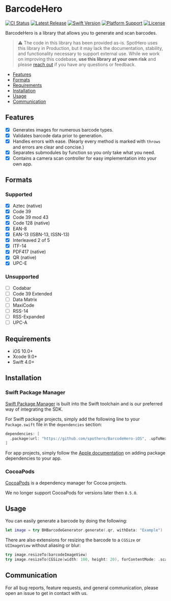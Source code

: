 # BarcodeHero

[![CI Status](https://github.com/spothero/BarcodeHero-iOS/workflows/CI/badge.svg)](https://github.com/spothero/BarcodeHero-iOS/actions?query=workflow%3A%22CI%22)
[![Latest Release](https://img.shields.io/github/v/tag/spothero/BarcodeHero-iOS?color=blue&label=latest)](https://github.com/spothero/BarcodeHero-iOS/releases)
[![Swift Version](https://img.shields.io/static/v1?label=swift&message=5.2&color=red&logo=swift&logoColor=white)](https://developer.apple.com/swift)
[![Platform Support](https://img.shields.io/static/v1?label=platforms&message=iOS%20|%20macOS&color=darkgray)](https://github.com/spothero/BarcodeHero-iOS/blob/master/Package.swift)
[![License](https://img.shields.io/github/license/spothero/BarcodeHero-iOS)](https://github.com/spothero/BarcodeHero-iOS/blob/master/LICENSE)

BarcodeHero is a library that allows you to generate and scan barcodes.

>:warning: The code in this library has been provided as-is. SpotHero uses this library in Production, but it may lack the documentation, stability, and functionality necessary to support external use. While we work on improving this codebase, **use this library at your own risk** and please [reach out](#communication) if you have any questions or feedback.

- [Features](#features)
- [Formats](#formats)
- [Requirements](#requirements)
- [Installation](#installation)
- [Usage](#usage)
- [Communication](#communication)

## Features

- [x] Generates images for numerous barcode types.
- [x] Validates barcode data prior to generation.
- [x] Handles errors with ease. (Nearly every method is marked with `throws` and errors are clear and concise.)
- [x] Separates submodules by function so you only take what you need.
- [x] Contains a camera scan controller for easy implementation into your own app.

## Formats

### Supported

- [x] Aztec (native)
- [x] Code 39
- [x] Code 39 mod 43
- [x] Code 128 (native)
- [x] EAN-8
- [x] EAN-13 (ISBN-13, ISSN-13)
- [x] Interleaved 2 of 5
- [x] ITF-14
- [x] PDF417 (native)
- [x] QR (native)
- [x] UPC-E

### Unsupported

- [ ] Codabar
- [ ] Code 39 Extended
- [ ] Data Matrix
- [ ] MaxiCode
- [ ] RSS-14
- [ ] RSS-Expanded
- [ ] UPC-A

## Requirements

- iOS 10.0+
- Xcode 9.0+
- Swift 4.0+

## Installation

### Swift Package Manager

[Swift Package Manager](https://swift.org/package-manager/) is built into the Swift toolchain and is our preferred way of integrating the SDK.

For Swift package projects, simply add the following line to your `Package.swift` file in the `dependencies` section:

```swift
dependencies: [
  .package(url: "https://github.com/spothero/BarcodeHero-iOS", .upToNextMajor(from: "<version>")),
]
```

For app projects, simply follow the [Apple documentation](https://developer.apple.com/documentation/xcode/adding_package_dependencies_to_your_app) on adding package dependencies to your app.

### CocoaPods

[CocoaPods](http://cocoapods.org) is a dependency manager for Cocoa projects.

We no longer support CocoaPods for versions later then `0.5.0`.

## Usage

You can easily generate a barcode by doing the following:

```Swift
let image = try BHBarcodeGenerator.generate(.qr, withData: "Example")
```

There are also extensions for resizing the barcode to a `CGSize` or `UIImageView` without aliasing or blur:

```Swift
try image.resizeTo(barcodeImageView)
try image.resizeTo(CGSize(width: 100, height: 20), forContentMode: .scaleAspectFit)
```

## Communication

For all bug reports, feature requests, and general communication, please open an issue to get in contact with us.

